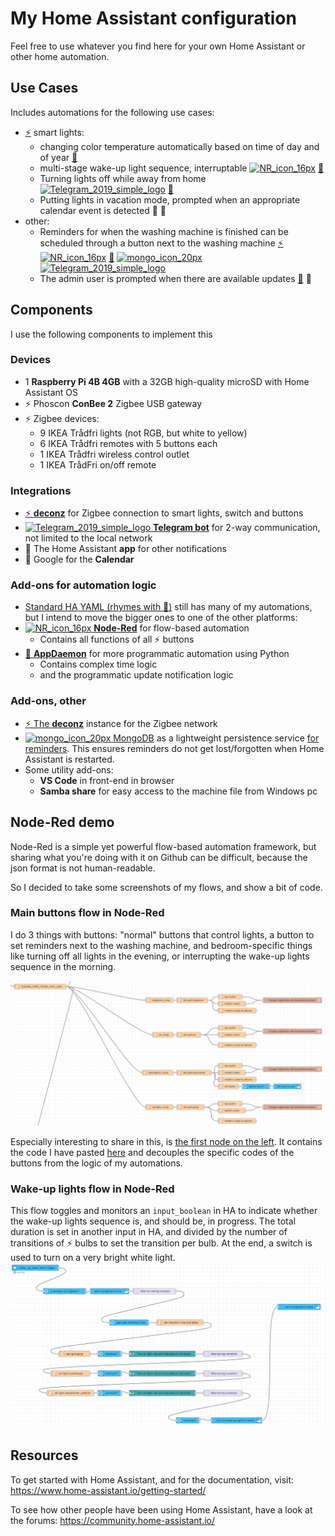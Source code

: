 # My Home Assistant configuration

Feel free to use whatever you find here for your own Home Assistant or other home automation.

## Use Cases

Includes automations for the following use cases:

* [:zap:][4] smart lights:
  * changing color temperature automatically based on time of day and of year [:snake:][2]
  * multi-stage wake-up light sequence, interruptable [![NR_icon_16px](https://user-images.githubusercontent.com/32362869/118363988-ff6d3100-b596-11eb-9eb8-c17dce3bda45.png)][3] [:camel:][5]
  * Turning lights off while away from home [![Telegram_2019_simple_logo](https://user-images.githubusercontent.com/32362869/118362883-f0d04b00-b591-11eb-998e-da7208dbcbe4.png)][1] [:camel:][5]
  * Putting lights in vacation mode, prompted when an appropriate calendar event is detected :calendar: :camel:
* other:
  * Reminders for when the washing machine is finished can be scheduled through a button next to the washing machine [:zap:][4] [![NR_icon_16px](https://user-images.githubusercontent.com/32362869/118363988-ff6d3100-b596-11eb-9eb8-c17dce3bda45.png)][3] [:snake:][7] [![mongo_icon_20px](https://user-images.githubusercontent.com/32362869/118363357-46a5f280-b594-11eb-9fe9-076f73f2528a.png)][6] [![Telegram_2019_simple_logo](https://user-images.githubusercontent.com/32362869/118362883-f0d04b00-b591-11eb-998e-da7208dbcbe4.png)][1]
  * The admin user is prompted when there are available updates [:snake:][2] :iphone:

## Components

I use the following components to implement this

### Devices

* 1 **Raspberry Pi 4B 4GB** with a 32GB high-quality microSD with Home Assistant OS
* :zap: Phoscon **ConBee 2** Zigbee USB gateway
* :zap: Zigbee devices:
  * 9 IKEA Trådfri lights (not RGB, but white to yellow)
  * 6 IKEA Trådfri remotes with 5 buttons each
  * 1 IKEA Trådfri wireless control outlet
  * 1 IKEA TrådFri on/off remote

### Integrations

* [:zap: **deconz**][4] for Zigbee connection to smart lights, switch and buttons
* [![Telegram_2019_simple_logo](https://user-images.githubusercontent.com/32362869/118362883-f0d04b00-b591-11eb-998e-da7208dbcbe4.png)
 **Telegram bot**][1] for 2-way communication, not limited to the local network
* :iphone: The Home Assistant **app** for other notifications
* :calendar: Google for the **Calendar**

### Add-ons for automation logic

* [Standard HA YAML (rhymes with :camel:)][5] still has many of my automations, but I intend to move the bigger ones to one of the other platforms:
* [![NR_icon_16px](https://user-images.githubusercontent.com/32362869/118363988-ff6d3100-b596-11eb-9eb8-c17dce3bda45.png)
 **Node-Red**][3] for flow-based automation
  * Contains all functions of all :zap: buttons
* [:snake: **AppDaemon**][2] for more programmatic automation using Python
  * Contains complex time logic
  * and the programmatic update notification logic

### Add-ons, other

* [:zap: The **deconz**][4] instance for the Zigbee network
* [![mongo_icon_20px](https://user-images.githubusercontent.com/32362869/118363357-46a5f280-b594-11eb-9fe9-076f73f2528a.png)
 MongoDB][6] as a lightweight persistence service [for reminders][7]. This ensures reminders do not get lost/forgotten when Home Assistant is restarted.
* Some utility add-ons:
  * **VS Code** in front-end in browser
  * **Samba share** for easy access to the machine file from Windows pc

## Node-Red demo

Node-Red is a simple yet powerful flow-based automation framework, but sharing what you're doing with it on Github can be difficult, because the json format is not human-readable.

So I decided to take some screenshots of my flows, and show a bit of code.

### Main buttons flow in Node-Red

I do 3 things with buttons: "normal" buttons that control lights, a button to set reminders next to the washing machine, and bedroom-specific things like turning off all lights in the evening, or interrupting the wake-up lights sequence in the morning.

![Main buttons flow](https://raw.githubusercontent.com/fhoekstra/home-assistant-config/master/node-red-pictures-and-examples/Normal-light-buttons-flow.png)

Especially interesting to share in this, is [the first node on the left](https://github.com/fhoekstra/home-assistant-config/blob/master/node-red-pictures-and-examples/translate-tradfri-remote-code.js). It contains the code I have pasted [here](https://github.com/fhoekstra/home-assistant-config/blob/master/node-red-pictures-and-examples/translate-tradfri-remote-code.js) and decouples the specific codes of the buttons from the logic of my automations.

### Wake-up lights flow in Node-Red

This flow toggles and monitors an `input_boolean` in HA to indicate whether the wake-up lights sequence is, and should be, in progress.
The total duration is set in another input in HA, and divided by the number of transitions of :zap: bulbs to set the transition per bulb. At the end, a switch is used to turn on a very bright white light.
![Wake-up lights](https://raw.githubusercontent.com/fhoekstra/home-assistant-config/master/node-red-pictures-and-examples/wake-up-lights-flow.png)


## Resources

To get started with Home Assistant, and for the documentation, visit: https://www.home-assistant.io/getting-started/

To see how other people have been using Home Assistant, have a look at the forums: https://community.home-assistant.io/

[1]: https://www.home-assistant.io/integrations/telegram/
[2]: https://appdaemon.readthedocs.io/en/latest/
[3]: https://nodered.org/
[4]: https://www.home-assistant.io/integrations/deconz/
[5]: https://www.home-assistant.io/docs/automation/
[6]: https://www.mongodb.com/
[7]: https://github.com/fhoekstra/home-assistant-config/tree/master/appdaemon/apps/reminder_service.py
